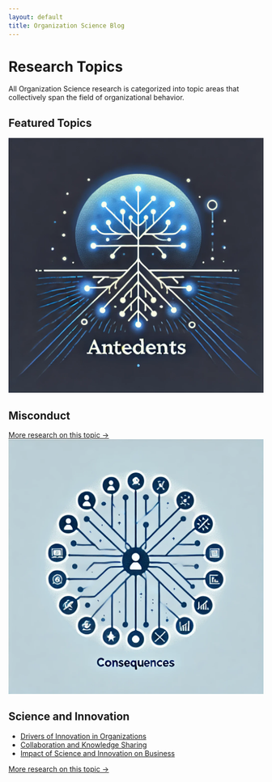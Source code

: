 ```yaml
---
layout: default
title: Organization Science Blog
---
```


# Research Topics

All Organization Science research is categorized into topic areas that collectively span the field of organizational behavior.

## Featured Topics

<section class="featured-topics">
  <div class="topic">
    <img src="assets/images/misconduct.jpg" alt="Misconduct">
    <div class="topic-content">
      <h2>Misconduct</h2>
      <ul id="misconduct-top5">
        <!-- Top 5 rows will be dynamically injected here -->
      </ul>
      <a href="/topics/misconduct.html" class="more-link">More research on this topic →</a>
    </div>
  </div>
  <div class="topic">
    <img src="assets/images/science_innovation.jpg" alt="Science and Innovation">
    <div class="topic-content">
      <h2>Science and Innovation</h2>
      <ul>
        <li><a href="/topics/science.html#innovation-drivers">Drivers of Innovation in Organizations</a></li>
        <li><a href="/topics/science.html#collaboration">Collaboration and Knowledge Sharing</a></li>
        <li><a href="/topics/science.html#impact">Impact of Science and Innovation on Business</a></li>
      </ul>
      <a href="/topics/science.html" class="more-link">More research on this topic →</a>
    </div>
  </div>
</section>

<script src="/assets/js/misconduct-top5.js"></script>
